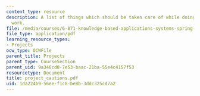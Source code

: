 ```yaml
---
content_type: resource
description: A list of things which should be taken care of while doing the project
  work.
file: /media/courses/6-871-knowledge-based-applications-systems-spring-2005/1da224b956eef1c8be8b3ddc325cd7a2_project_cautions.pdf
file_type: application/pdf
learning_resource_types:
- Projects
ocw_type: OCWFile
parent_title: Projects
parent_type: CourseSection
parent_uid: 9a346cd8-7e53-baac-21ba-55e4c4157f53
resourcetype: Document
title: project_cautions.pdf
uid: 1da224b9-56ee-f1c8-be8b-3ddc325cd7a2
---
```

